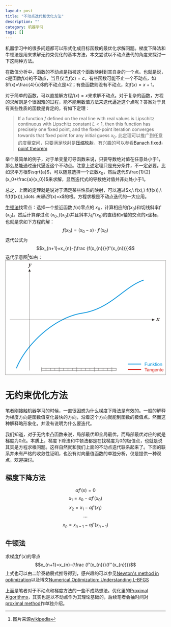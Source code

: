 ```yaml
---
layout: post
title: "不动点迭代和优化方法"
description: ""
category: 机器学习
tags: []
---
```

机器学习中的很多问题都可以形式化成目标函数的最优化求解问题。梯度下降法和牛顿法是用来求解无约束优化的基本方法，本文尝试以不动点迭代的角度来探讨一下这两种方法。

在数值分析中，函数的不动点是指被这个函数映射到其自身的一个点。也就是说，$c$是函数$f(x)$的不动点，当且仅当$f(c)=c$。有些函数可能不止一个不动点，如$f(x)=\frac{4}{x}$的不动点是$\pm2$；有些函数则没有不动点，如$f(x)=x+1$。

对于简单的函数，可以直接解方程$f(x)=x$来求解不动点。对于复杂的函数，方程的求解则是个很困难的过程，能不能用数值方法来迭代逼近这个点呢？答案对于具有某些性质的函数是肯定的，有如下定理：

> If a function $f$ defined on the real line with real values is Lipschitz continuous with Lipschitz constant $L<1$, then this function has precisely one fixed point, and the fixed-point iteration converges towards that fixed point for any initial guess $x_{0}$. 此定理可以推广到任意的度量空间，只要满足映射是[压缩映射](https://en.wikipedia.org/wiki/Contraction_mapping)，有兴趣的可以参看[Banach fixed-point theorem](https://en.wikipedia.org/wiki/Banach_fixed-point_theorem)

举个最简单的例子，对于单变量可导函数来说，只要导数绝对值在任意处小于1，那么总能通过迭代逼近这个不动点。注意上述定理只是充分条件，不一定必要。比如求平方根$\sqrt{a}$，可以随意选择一个正数$x_0$，然后迭代$\frac{1}{2}(x_0+\frac{a}{x_0})$来求解，显然迭代式的导数绝对值并非处处小于1。


总之，上面的定理就是说对于满足某些性质的映射，可以通过$x,\ f(x),\ f(f(x)),\ f(f(f(x))),\dots $来逼近$f(x)=x$的根。方程求根是不动点迭代的一大应用。

[牛顿法](https://en.wikipedia.org/wiki/Newton%27s_method)找零点：选择一个接近函数 $f(x)$零点的 $x_{0}$，计算相应的$f(x_0)$和切线斜率$f'(x_0)$。然后计算穿过点 $(x_{0},f(x_{0}))$并且斜率为$f'(x_0)$的直线和$x$轴的交点的$x$坐标，也就是求如下方程的解：$$f(x_{0})=(x_{0}-x)\cdot f'(x_{0})$$迭代公式为$$x_{n+1}=x_{n}-{\frac {f(x_{n})}{f'(x_{n})}}$$
迭代示意图[^1]如右：
![](/assets/images/NewtonIteration_Ani.gif)

# 无约束优化方法
笔者刚接触机器学习的时候，一直很困惑为什么梯度下降法是有效的。一般的解释为梯度方向是函数值变化最快的方向，沿着这个方向就能到函数的极值点。然而这种解释略形象化，并没有说明为什么要迭代。

我们知道，对于无约束凸函数来说，局部最优即全局最优，而局部最优对应的就是梯度为0点。本质上，梯度下降法和牛顿法都是在找梯度为0的极值点，也就是说其实是方程求根问题。这样自然就和我们上面的不动点迭代联系起来了。下面的联系并未有严格的收敛性证明，也没有对向量值函数的单独分析，仅是提供一种观点，欢迎探讨。

## 梯度下降方法

$$\alpha f'(x)=0$$
$$x_1 = x_0-\alpha f'(x_0)$$
$$x_2 = x_1-\alpha f'(x_1)$$
$$\cdots$$
$$x_n = x_{n-1}- \alpha f'(x_{n-1})$$

## 牛顿法
求梯度$f'(x)$的零点
$$x_{n+1}=x_{n}-{\frac {f'(x_{n})}{f''(x_{n})}}$$
上式也可以由二阶泰勒展式推导得到，感兴趣的可以参见[Newton's method in optimization](https://en.wikipedia.org/wiki/Newton%27s_method_in_optimization)以及博文[Numerical Optimization: Understanding L-BFGS](http://aria42.com/blog/2014/12/understanding-lbfgs)

上面是笔者对于不动点和梯度方法的一些不成熟想法。优化里的[Proximal Algorithms](https://en.wikipedia.org/wiki/Proximal_gradient_method)，其实也是以不动点作为其理论基础的，后续笔者会抽时间对[proximal method](http://web.stanford.edu/~boyd/papers/prox_algs.html)作单独介绍。

[^1]: 图片来源[wikipedia](https://upload.wikimedia.org/wikipedia/commons/thumb/e/e0/NewtonIteration_Ani.gif/600px-NewtonIteration_Ani.gif)
